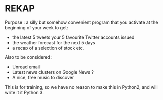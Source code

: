 REKAP
=====

Purpose : a silly but somehow convenient program that you activate at the beginning of your week to get:

- the latest 5 tweets your 5 favourite Twitter accounts issued
- the weather forecast for the next 5 days
- a recap of a selection of stock
etc.

Also to be considered :
- Unread email
- Latest news clusters on Google News ?
- A nice, free music to discover

This is for training, so we have no reason to make this in Python2, and will write it it Python 3.
